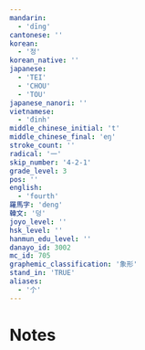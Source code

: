 ```yaml
---
mandarin:
  - 'dīng'
cantonese: ''
korean:
  - '정'
korean_native: ''
japanese:
  - 'TEI'
  - 'CHOU'
  - 'TOU'
japanese_nanori: ''
vietnamese:
  - 'đinh'
middle_chinese_initial: 't'
middle_chinese_final: 'eŋ'
stroke_count: ''
radical: '一'
skip_number: '4-2-1'
grade_level: 3
pos: ''
english:
  - 'fourth'
羅馬字: 'deng'
韓文: '덩'
joyo_level: ''
hsk_level: ''
hanmun_edu_level: ''
danayo_id: 3002
mc_id: 705
graphemic_classification: '象形'
stand_in: 'TRUE'
aliases:
  - '𠆤'
---
```


# Notes
